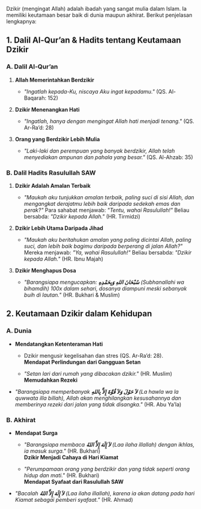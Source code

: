 Dzikir (mengingat Allah) adalah ibadah yang sangat mulia dalam Islam. Ia memiliki keutamaan besar baik di dunia maupun akhirat. Berikut penjelasan lengkapnya:

## **1. Dalil Al-Qur’an & Hadits tentang Keutamaan Dzikir**

### **A. Dalil Al-Qur’an**

1. **Allah Memerintahkan Berdzikir**
    
    - _"Ingatlah kepada-Ku, niscaya Aku ingat kepadamu."_ (QS. Al-Baqarah: 152)
        
2. **Dzikir Menenangkan Hati**
    
    - _"Ingatlah, hanya dengan mengingat Allah hati menjadi tenang."_ (QS. Ar-Ra’d: 28)
        
3. **Orang yang Berdzikir Lebih Mulia**
    
    - _"Laki-laki dan perempuan yang banyak berdzikir, Allah telah menyediakan ampunan dan pahala yang besar."_ (QS. Al-Ahzab: 35)
        

### **B. Dalil Hadits Rasulullah SAW**

1. **Dzikir Adalah Amalan Terbaik**
    
    - _"Maukah aku tunjukkan amalan terbaik, paling suci di sisi Allah, dan mengangkat derajatmu lebih baik daripada sedekah emas dan perak?"_ Para sahabat menjawab: _"Tentu, wahai Rasulullah!"_ Beliau bersabda: _"Dzikir kepada Allah."_ (HR. Tirmidzi)
        
2. **Dzikir Lebih Utama Daripada Jihad**
    
    - _"Maukah aku beritahukan amalan yang paling dicintai Allah, paling suci, dan lebih baik bagimu daripada berperang di jalan Allah?"_ Mereka menjawab: _"Ya, wahai Rasulullah!"_ Beliau bersabda: _"Dzikir kepada Allah."_ (HR. Ibnu Majah)
        
3. **Dzikir Menghapus Dosa**
    
    - _"Barangsiapa mengucapkan: **سُبْحَانَ اللهِ وَبِحَمْدِهِ** (Subhanallahi wa bihamdih) 100x dalam sehari, dosanya diampuni meski sebanyak buih di lautan."_ (HR. Bukhari & Muslim)
        

## **2. Keutamaan Dzikir dalam Kehidupan**

### **A. Dunia**

- **Mendatangkan Ketenteraman Hati**

	- Dzikir mengusir kegelisahan dan stres (QS. Ar-Ra’d: 28).  
		**Mendapat Perlindungan dari Gangguan Setan**
    
	- _"Setan lari dari rumah yang dibacakan dzikir."_ (HR. Muslim)  
	    **Memudahkan Rezeki**
    
- _"Barangsiapa memperbanyak **لاَ حَوْلَ وَلاَ قُوَّةَ إِلاَّ بِاللهِ** (La hawla wa la quwwata illa billah), Allah akan menghilangkan kesusahannya dan memberinya rezeki dari jalan yang tidak disangka."_ (HR. Abu Ya’la)
    

### **B. Akhirat**

- **Mendapat Surga**

	- _"Barangsiapa membaca **لاَ إِلَهَ إِلاَّ اللهُ** (Laa ilaha illallah) dengan ikhlas, ia masuk surga."_ (HR. Bukhari)  
	    **Dzikir Menjadi Cahaya di Hari Kiamat**
    
	- _"Perumpamaan orang yang berdzikir dan yang tidak seperti orang hidup dan mati."_ (HR. Bukhari)  
	    **Mendapat Syafaat dari Rasulullah SAW**
    
- _"Bacalah **لاَ إِلَهَ إِلاَّ اللهُ** (Laa ilaha illallah), karena ia akan datang pada hari Kiamat sebagai pemberi syafaat."_ (HR. Ahmad)